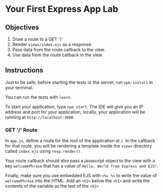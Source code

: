 # Your First Express App Lab

## Objectives

1. Draw a route to a GET '/'
2. Render `views/index.ejs` as a response.
3. Pass data from the route callback to the view.
4. Use data from the route callback in the view.

## Instructions

Just to be safe, before starting the tests or the server, run `npm install` in your terminal.

You can run the tests with `learn`.

To start your application, type `npm start`. The IDE will give you an IP address and port for your application, locally, your application will be running at `http://localhost:3000`.

### GET '/' Route

In `app.js`, define a route for the root of the application at `/`. In the callback for that route, you will be rendering a template inside the `views` directory called `index.ejs` using `resp.render()`.

Your route callback should also pass a javascript object to the view with a key `welcomePhrase` that has a value of `Hello, World from Express and EJS!`.

Finally, make sure you use embedded EJS with `<%= %>` to write the value of `welcomePhrase` into the HTML. Add an `<h2>` below the `<h1>` and write the contents of the variable as the text of the `<h2>`
